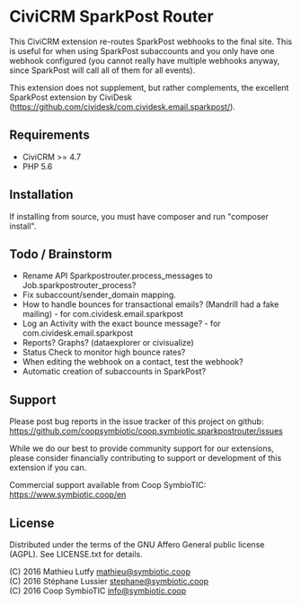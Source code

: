 CiviCRM SparkPost Router
========================

This CiviCRM extension re-routes SparkPost webhooks to the final site.
This is useful for when using SparkPost subaccounts and you only have
one webhook configured (you cannot really have multiple webhooks anyway,
since SparkPost will call all of them for all events).

This extension does not supplement, but rather complements, the excellent
SparkPost extension by CiviDesk (https://github.com/cividesk/com.cividesk.email.sparkpost/).

Requirements
------------

- CiviCRM >= 4.7
- PHP 5.6

Installation
------------

If installing from source, you must have composer and run "composer install".

Todo / Brainstorm
-----------------

- Rename API Sparkpostrouter.process_messages to Job.sparkpostrouter_process?
- Fix subaccount/sender_domain mapping.
- How to handle bounces for transactional emails? (Mandrill had a fake mailing) - for com.cividesk.email.sparkpost
- Log an Activity with the exact bounce message? - for com.cividesk.email.sparkpost
- Reports? Graphs? (dataexplorer or civisualize)
- Status Check to monitor high bounce rates?
- When editing the webhook on a contact, test the webhook?
- Automatic creation of subaccounts in SparkPost?

Support
-------

Please post bug reports in the issue tracker of this project on github:  
https://github.com/coopsymbiotic/coop.symbiotic.sparkpostrouter/issues

While we do our best to provide community support for our extensions, please
consider financially contributing to support or development of this extension
if you can.

Commercial support available from Coop SymbioTIC:  
https://www.symbiotic.coop/en

License
-------

Distributed under the terms of the GNU Affero General public license (AGPL).
See LICENSE.txt for details.

(C) 2016 Mathieu Lutfy <mathieu@symbiotic.coop>  
(C) 2016 Stéphane Lussier <stephane@symbiotic.coop>  
(C) 2016 Coop SymbioTIC <info@symbiotic.coop>
